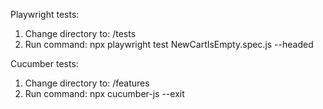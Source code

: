 Playwright tests:
1. Change directory to: /tests 
2. Run command: npx playwright test NewCartIsEmpty.spec.js --headed  

Cucumber tests:
1. Change directory to: /features 
2. Run command:  npx cucumber-js --exit

